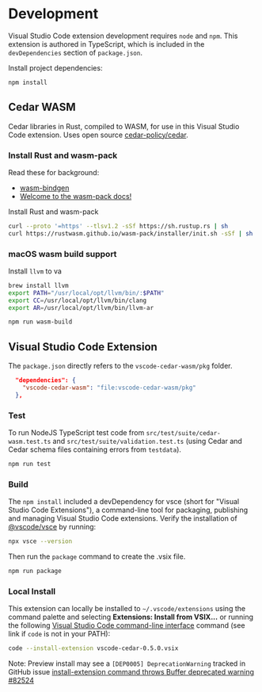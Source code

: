 # Development

Visual Studio Code extension development requires `node` and `npm`.  This extension is authored in TypeScript, which is included in the `devDependencies` section of `package.json`.

Install project dependencies:

```bash
npm install
```

## Cedar WASM

Cedar libraries in Rust, compiled to WASM, for use in this Visual Studio Code extension. Uses open source [cedar-policy/cedar](https://github.com/cedar-policy/cedar).

### Install Rust and wasm-pack

Read these for background:

* [wasm-bindgen](https://github.com/rustwasm/wasm-bindgen)
* [Welcome to the wasm-pack docs!](https://rustwasm.github.io/docs/wasm-pack/introduction.html)

Install Rust and wasm-pack

```bash
curl --proto '=https' --tlsv1.2 -sSf https://sh.rustup.rs | sh
curl https://rustwasm.github.io/wasm-pack/installer/init.sh -sSf | sh
```

### macOS wasm build support

Install `llvm` to va

```bash
brew install llvm
export PATH="/usr/local/opt/llvm/bin/:$PATH"
export CC=/usr/local/opt/llvm/bin/clang
export AR=/usr/local/opt/llvm/bin/llvm-ar
```

```bash
npm run wasm-build
```

## Visual Studio Code Extension

The `package.json` directly refers to the `vscode-cedar-wasm/pkg` folder.

```json
  "dependencies": {
    "vscode-cedar-wasm": "file:vscode-cedar-wasm/pkg"
  },
```

### Test

To run NodeJS TypeScript test code from `src/test/suite/cedar-wasm.test.ts` and `src/test/suite/validation.test.ts` (using Cedar and Cedar schema files containing errors from `testdata`).

```bash
npm run test
```

### Build

The `npm install` included a devDependency for vsce (short for "Visual Studio Code Extensions"), a command-line tool for packaging, publishing and managing Visual Studio Code extensions.  Verify the installation of [@vscode/vsce](https://github.com/microsoft/vscode-vsce) by running:

```bash
npx vsce --version
```

Then run the `package` command to create the .vsix file.

```bash
npm run package
```

### Local Install

This extension can locally be installed to `~/.vscode/extensions` using the command palette and selecting **Extensions: Install from VSIX...** or running the following [Visual Studio Code command-line interface](https://code.visualstudio.com/docs/editor/command-line) command (see link if `code` is not in your PATH):

```bash
code --install-extension vscode-cedar-0.5.0.vsix
```

Note: Preview install may see a `[DEP0005] DeprecationWarning` tracked in GitHub issue [install-extension command throws Buffer deprecated warning #82524](https://github.com/microsoft/vscode/issues/82524)
